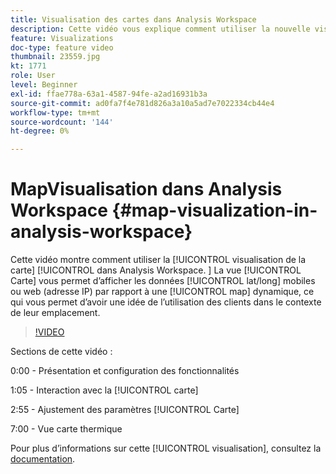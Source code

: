 ```yaml
---
title: Visualisation des cartes dans Analysis Workspace
description: Cette vidéo vous explique comment utiliser la nouvelle visualisation des cartes dans Analysis Workspace. La vue Carte vous permet d’afficher les données mobiles (lat/long) ou web (adresse IP) par rapport à une carte dynamique, ce qui vous permet d’avoir une idée de l’utilisation des clients dans le contexte de leur emplacement.
feature: Visualizations
doc-type: feature video
thumbnail: 23559.jpg
kt: 1771
role: User
level: Beginner
exl-id: ffae778a-63a1-4587-94fe-a2ad16931b3a
source-git-commit: ad0fa7f4e781d826a3a10a5ad7e7022334cb44e4
workflow-type: tm+mt
source-wordcount: '144'
ht-degree: 0%

---
```


#   MapVisualisation dans Analysis Workspace {#map-visualization-in-analysis-workspace}

Cette vidéo montre comment utiliser la [!UICONTROL visualisation de la carte] [!UICONTROL dans Analysis Workspace. ] La vue [!UICONTROL Carte] vous permet d’afficher les données [!UICONTROL lat/long] mobiles ou web (adresse IP) par rapport à une [!UICONTROL map] dynamique, ce qui vous permet d’avoir une idée de l’utilisation des clients dans le contexte de leur emplacement.

>[!VIDEO](https://video.tv.adobe.com/v/23559/?quality=12)

Sections de cette vidéo :

0:00 - Présentation et configuration des fonctionnalités

1:05 - Interaction avec la [!UICONTROL carte]

2:55 - Ajustement des paramètres [!UICONTROL Carte]

7:00 - Vue carte thermique

Pour plus d’informations sur cette [!UICONTROL visualisation], consultez la [documentation](https://experienceleague.adobe.com/docs/analytics/analyze/analysis-workspace/visualizations/map-visualization.html?lang=en).
